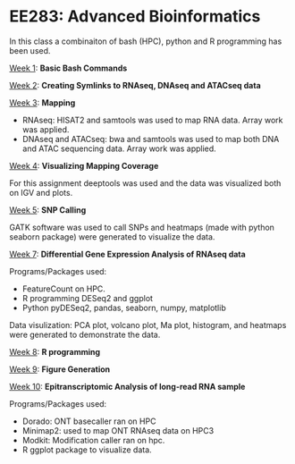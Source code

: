# EE283: Advanced Bioinformatics

In this class a combinaiton of bash (HPC), python and R programming has been used. 

[Week 1](homework1.md): **Basic Bash Commands** 

[Week 2](homework2.md): **Creating Symlinks to RNAseq, DNAseq and ATACseq data**

[Week 3](week3.md): **Mapping**

  - RNAseq: HISAT2 and samtools was used to map RNA data. Array work was applied.
  - DNAseq and ATACseq: bwa and samtools was used to map both DNA and ATAC sequencing data. Array work was applied.

[Week 4](week4.md): **Visualizing Mapping Coverage**  

 For this assignment deeptools was used and the data was visualized both on IGV and plots.

[Week 5](week5.md): **SNP Calling**

 GATK software was used to call SNPs and heatmaps (made with python seaborn package) were generated to visualize the data.

[Week 7](week7.md): **Differential Gene Expression Analysis of RNAseq data**

 Programs/Packages used:
   - FeatureCount on HPC.
   - R programming DESeq2 and ggplot 
   - Python pyDESeq2, pandas, seaborn, numpy, matplotlib 

 Data visulization:
    PCA plot, volcano plot, Ma plot, histogram, and heatmaps were generated to demonstrate the data.

[Week 8](week8.md): **R programming**

[Week 9](week9.md): **Figure Generation**

[Week 10](week10.md): **Epitranscriptomic Analysis of long-read RNA sample**

Programs/Packages used:
 - Dorado: ONT basecaller ran on HPC 
 - Minimap2: used to map ONT RNAseq data on HPC3 
 - Modkit: Modification caller ran on hpc. 
 - R ggplot package to visualize data. 
